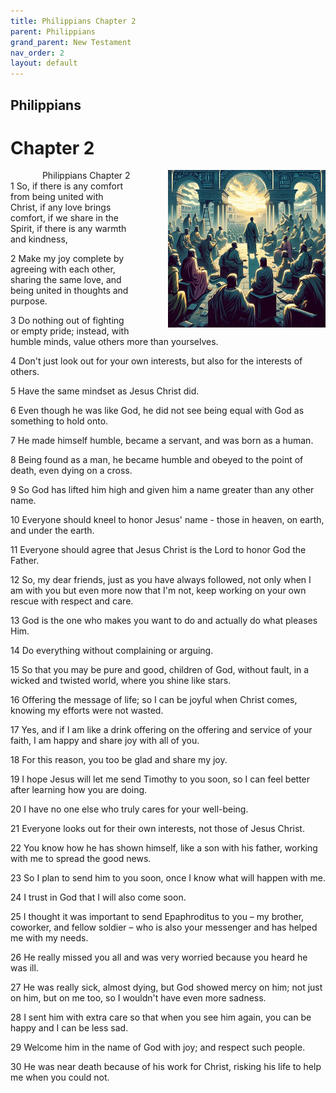 ```yaml
---
title: Philippians Chapter 2
parent: Philippians
grand_parent: New Testament
nav_order: 2
layout: default
---
```


## Philippians

# Chapter 2

<div style="clear: both; text-align: right;">
    <img src="/assets/Image/Philippians/500/2.jpg" alt="Philippians Chapter 2" class="chapter-image" style="max-width: 50%; height: auto; float: right; margin: 0 0 10px 10px; padding-left: 10%;">
    <figcaption style="font-size: 14px;">Philippians Chapter 2</figcaption>
</div>
1 So, if there is any comfort from being united with Christ, if any love brings comfort, if we share in the Spirit, if there is any warmth and kindness,

2 Make my joy complete by agreeing with each other, sharing the same love, and being united in thoughts and purpose.

3 Do nothing out of fighting or empty pride; instead, with humble minds, value others more than yourselves.

4 Don't just look out for your own interests, but also for the interests of others.

5 Have the same mindset as Jesus Christ did.

6 Even though he was like God, he did not see being equal with God as something to hold onto.

7 He made himself humble, became a servant, and was born as a human.

8 Being found as a man, he became humble and obeyed to the point of death, even dying on a cross.

9 So God has lifted him high and given him a name greater than any other name.

10 Everyone should kneel to honor Jesus' name - those in heaven, on earth, and under the earth.

11 Everyone should agree that Jesus Christ is the Lord to honor God the Father.

12 So, my dear friends, just as you have always followed, not only when I am with you but even more now that I'm not, keep working on your own rescue with respect and care.

13 God is the one who makes you want to do and actually do what pleases Him.

14 Do everything without complaining or arguing.

15 So that you may be pure and good, children of God, without fault, in a wicked and twisted world, where you shine like stars.

16 Offering the message of life; so I can be joyful when Christ comes, knowing my efforts were not wasted.

17 Yes, and if I am like a drink offering on the offering and service of your faith, I am happy and share joy with all of you.

18 For this reason, you too be glad and share my joy.

19 I hope Jesus will let me send Timothy to you soon, so I can feel better after learning how you are doing.

20 I have no one else who truly cares for your well-being.

21 Everyone looks out for their own interests, not those of Jesus Christ.

22 You know how he has shown himself, like a son with his father, working with me to spread the good news.

23 So I plan to send him to you soon, once I know what will happen with me.

24 I trust in God that I will also come soon.

25 I thought it was important to send Epaphroditus to you – my brother, coworker, and fellow soldier – who is also your messenger and has helped me with my needs.

26 He really missed you all and was very worried because you heard he was ill.

27 He was really sick, almost dying, but God showed mercy on him; not just on him, but on me too, so I wouldn't have even more sadness.

28 I sent him with extra care so that when you see him again, you can be happy and I can be less sad.

29 Welcome him in the name of God with joy; and respect such people.

30 He was near death because of his work for Christ, risking his life to help me when you could not.


